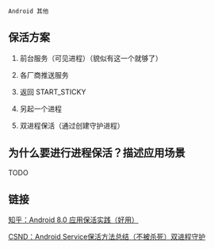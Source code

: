 `Android 其他`

## 保活方案

1. 前台服务（可见进程）（貌似有这一个就够了）

2. 各厂商推送服务

3. 返回 START_STICKY

4. 另起一个进程

5. 双进程保活（通过创建守护进程）

## 为什么要进行进程保活？描述应用场景
TODO

## 链接
[知乎：Android 8.0 应用保活实践（好用）](https://zhuanlan.zhihu.com/p/55318749)

[CSND：Android Service保活方法总结（不被杀死）双进程守护](https://blog.csdn.net/qq_38520096/article/details/79007228)